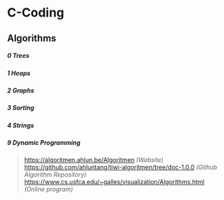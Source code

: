 # C-Coding

## Algorithms

##### 0 Trees
##### 1 Heaps
##### 2 Graphs
##### 3 Sorting
##### 4 Strings
##### 9 Dynamic Programming

> https://algoritmen.ahlun.be/Algoritmen *(Website)*  
> https://github.com/ahluntang/tiwi-algoritmen/tree/doc-1.0.0 *(Github Algorithm Repository)*  
> https://www.cs.usfca.edu/~galles/visualization/Algorithms.html *(Online program)*  
#
